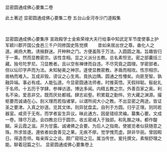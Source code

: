 <!-- { "loadSidebar": true } -->
显密圆通成佛心要集二卷


此土著述
显密圆通成佛心要集二卷
五台山金河寺沙门道殿集


　　

显密圆通成佛心要集序
宣政殿学士金紫荣禄大夫行给事中知武定军节度使事上护军颖川郡开国公食邑三千户同修国史陈觉撰
　　昔如来居出世之尊。垂化人之道。阐扬大教。诱掖群迷。开种种之门。方便虽陈于万法。入圆圆之海。旨趣皆归于一乘。然而显教密宗。该性含相。显之义派分五教。总名素怛览。密之部囊括三藏。独号陀罗尼。习显教者。且以空有禅律而自违。不尽究竟之圆理。学密部者。但以坛印字声而为法。未知秘奥之神宗。遂使显教密教。矛盾而相攻。性宗相宗。凿枘而难入。互成非毁。谤议之心生焉。竟执边隅。圆通之性懵矣。向匪至智。孰融异端。事必有成。人能弘道。今显密圆通法师者。时推英悟。天假辩聪。髫龀礼于名师。十五历于学肆。参禅访道。博达多闻。内精五教之宗。外善百家之奥。利名不染。爱恶非交。既而厌处都城。肆志岩壑。积累载之勤悴。穷大藏之渊源。撮枢要而诚诵在心。剖义理而若指诸掌。以谓所阅大小之教。不出显密之两途。皆证圣之要津。入真之妙道。览其文体。则异犹盘盂。自列于方圆。归乎正理。则同若器室。咸资于无有。而学者妄生异议。昧此通方。因是错综灵编。纂集心要。文成一卷。理尽万途。会四教总归于圆宗。收五密咸入于独部。和乳酪之味。都作醍醐。采云霞之滋。并为甘露。诚诸佛之会要。为后人之指南。使披览者似获随意之珠。所求皆遂。遵依者如食善见之果。无疾不瘳。觉学愧荒虚。辞非华丽。曾因暇日。得造吾师。每亲挥尘之谈。颇广窥班之见。属当传世。爰托撰文。素惭舒理之能。聊着冠篇之引。
显密圆通成佛心要集卷上
